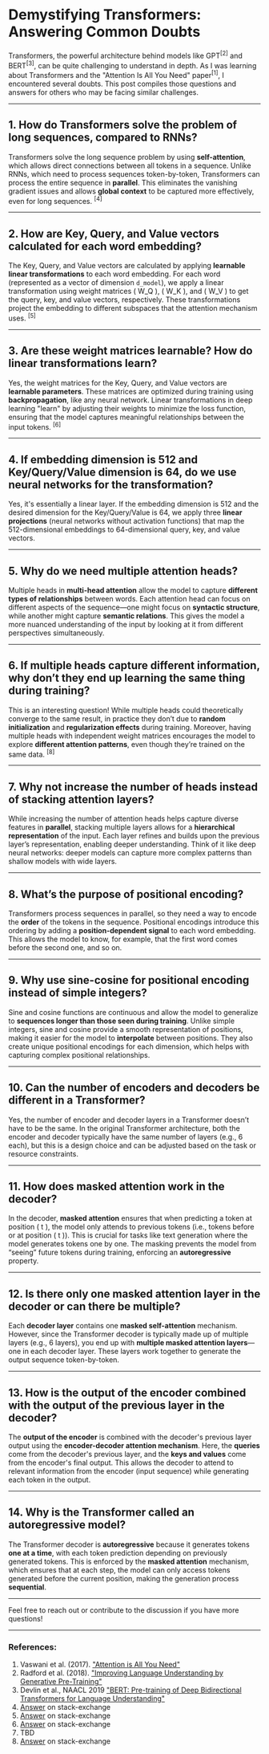 # Demystifying Transformers: Answering Common Doubts

Transformers, the powerful architecture behind models like GPT<sup>[2]</sup> and BERT<sup>[3]</sup>, can be quite challenging to understand in depth. As I was learning about Transformers and the "Attention Is All You Need" paper<sup>[1]</sup>, I encountered several doubts. This post compiles those questions and answers for others who may be facing similar challenges.

---

## 1. **How do Transformers solve the problem of long sequences, compared to RNNs?**
Transformers solve the long sequence problem by using **self-attention**, which allows direct connections between all tokens in a sequence. Unlike RNNs, which need to process sequences token-by-token, Transformers can process the entire sequence in **parallel**. This eliminates the vanishing gradient issues and allows **global context** to be captured more effectively, even for long sequences. <sup>[4]</sup>

---

## 2. **How are Key, Query, and Value vectors calculated for each word embedding?**
The Key, Query, and Value vectors are calculated by applying **learnable linear transformations** to each word embedding. For each word (represented as a vector of dimension `d_model`), we apply a linear transformation using weight matrices \( W_Q \), \( W_K \), and \( W_V \) to get the query, key, and value vectors, respectively. These transformations project the embedding to different subspaces that the attention mechanism uses. <sup>[5]</sup>

---

## 3. **Are these weight matrices learnable? How do linear transformations learn?**
Yes, the weight matrices for the Key, Query, and Value vectors are **learnable parameters**. These matrices are optimized during training using **backpropagation**, like any neural network. Linear transformations in deep learning "learn" by adjusting their weights to minimize the loss function, ensuring that the model captures meaningful relationships between the input tokens. <sup>[6]</sup>

---

## 4. **If embedding dimension is 512 and Key/Query/Value dimension is 64, do we use neural networks for the transformation?**
Yes, it's essentially a linear layer. If the embedding dimension is 512 and the desired dimension for the Key/Query/Value is 64, we apply three **linear projections** (neural networks without activation functions) that map the 512-dimensional embeddings to 64-dimensional query, key, and value vectors.

---

## 5. **Why do we need multiple attention heads?**
Multiple heads in **multi-head attention** allow the model to capture **different types of relationships** between words. Each attention head can focus on different aspects of the sequence—one might focus on **syntactic structure**, while another might capture **semantic relations**. This gives the model a more nuanced understanding of the input by looking at it from different perspectives simultaneously.

---

## 6. **If multiple heads capture different information, why don’t they end up learning the same thing during training?**
This is an interesting question! While multiple heads could theoretically converge to the same result, in practice they don’t due to **random initialization** and **regularization effects** during training. Moreover, having multiple heads with independent weight matrices encourages the model to explore **different attention patterns**, even though they’re trained on the same data. <sup>[8]</sup>

---

## 7. **Why not increase the number of heads instead of stacking attention layers?**
While increasing the number of attention heads helps capture diverse features in **parallel**, stacking multiple layers allows for a **hierarchical representation** of the input. Each layer refines and builds upon the previous layer’s representation, enabling deeper understanding. Think of it like deep neural networks: deeper models can capture more complex patterns than shallow models with wide layers.

---

## 8. **What’s the purpose of positional encoding?**
Transformers process sequences in parallel, so they need a way to encode the **order** of the tokens in the sequence. Positional encodings introduce this ordering by adding a **position-dependent signal** to each word embedding. This allows the model to know, for example, that the first word comes before the second one, and so on.

---

## 9. **Why use sine-cosine for positional encoding instead of simple integers?**
Sine and cosine functions are continuous and allow the model to generalize to **sequences longer than those seen during training**. Unlike simple integers, sine and cosine provide a smooth representation of positions, making it easier for the model to **interpolate** between positions. They also create unique positional encodings for each dimension, which helps with capturing complex positional relationships.

---

## 10. **Can the number of encoders and decoders be different in a Transformer?**
Yes, the number of encoder and decoder layers in a Transformer doesn’t have to be the same. In the original Transformer architecture, both the encoder and decoder typically have the same number of layers (e.g., 6 each), but this is a design choice and can be adjusted based on the task or resource constraints.

---

## 11. **How does masked attention work in the decoder?**
In the decoder, **masked attention** ensures that when predicting a token at position \( t \), the model only attends to previous tokens (i.e., tokens before or at position \( t \)). This is crucial for tasks like text generation where the model generates tokens one by one. The masking prevents the model from “seeing” future tokens during training, enforcing an **autoregressive** property.

---

## 12. **Is there only one masked attention layer in the decoder or can there be multiple?**
Each **decoder layer** contains one **masked self-attention** mechanism. However, since the Transformer decoder is typically made up of multiple layers (e.g., 6 layers), you end up with **multiple masked attention layers**—one in each decoder layer. These layers work together to generate the output sequence token-by-token.

---

## 13. **How is the output of the encoder combined with the output of the previous layer in the decoder?**
The **output of the encoder** is combined with the decoder's previous layer output using the **encoder-decoder attention mechanism**. Here, the **queries** come from the decoder's previous layer, and the **keys and values** come from the encoder's final output. This allows the decoder to attend to relevant information from the encoder (input sequence) while generating each token in the output.

---

## 14. **Why is the Transformer called an autoregressive model?**
The Transformer decoder is **autoregressive** because it generates tokens **one at a time**, with each token prediction depending on previously generated tokens. This is enforced by the **masked attention** mechanism, which ensures that at each step, the model can only access tokens generated before the current position, making the generation process **sequential**.

---

Feel free to reach out or contribute to the discussion if you have more questions!

---

### References:
1. Vaswani et al. (2017). ["Attention is All You Need"](https://arxiv.org/abs/1706.03762)
2. Radford et al. (2018). ["Improving Language Understanding
by Generative Pre-Training"](https://cdn.openai.com/research-covers/language-unsupervised/language_understanding_paper.pdf)
3. Devlin et al., NAACL 2019 ["BERT: Pre-training of Deep Bidirectional Transformers for Language Understanding"](https://arxiv.org/abs/1810.04805)
4. [Answer](https://ai.stackexchange.com/q/20075/51861) on stack-exchange
5. [Answer](https://stats.stackexchange.com/a/463320/333903) on stack-exchange
6. [Answer](https://stats.stackexchange.com/a/626483/333903) on stack-exchange
7. TBD
8. [Answer](https://ai.stackexchange.com/a/25149/51861) on stack-exchange
